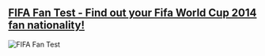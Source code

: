 [**FIFA Fan Test - Find out your Fifa World Cup 2014 fan nationality!**](http://myzef.com/fantest/index.html)
-------------------------------------------------------------------------------------------------------------

  ![FIFA Fan Test](https://raw.githubusercontent.com/zefsolutions/release-templates/gh-pages/webshots/fantest.jpg)
